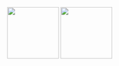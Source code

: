 <div>
 <img height="120em" weight="45%" src="https://github-readme-stats.vercel.app/api?username=IanPZoega&show_icons=true&hide=stars,contribs,prs&theme=transparent">
 <img height="120em" weight="45%" src="https://github-readme-stats.vercel.app/api/top-langs/?username=IanpZoega&size_weight=0.5&count_weight=0.5&layout=compact&theme=transparent">
</div>
